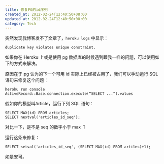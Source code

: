 ```yaml
---
title: 修复PG的id序列
created_at: 2012-02-24T12:40:50+08:00
updated_at: 2012-02-24T12:40:50+08:00
category: Tech
---
```


突然发现我博客发不了文章了，`heroku logs` 中显示： 

    duplicate key violates unique constraint.

如果你在 Heroku 上或是使用 pg 数据库的时候遇到跟我一样的问题，可以使用如下的方式来解决。

原因在于 pg 认为的下一个可用 id 实际上已经被占用了，我们可以手动运行 SQL 语句来修复这个问题：

    heroku run console
    ActiveRecord::Base.connection.execute(“SELECT ...”).values

假如你的模型叫Article，运行下列 SQL 语句：

    SELECT MAX(id) FROM articles;
    SELECT nextval('articles_id_seq');

对比一下，是不是 seq 的数字小于 max ？

运行这条来修复：

    SELECT setval('articles_id_seq', (SELECT MAX(id) FROM artiles)+1);

如是安可。
